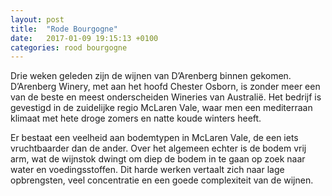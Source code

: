 ```yaml
---
layout: post
title:  "Rode Bourgogne"
date:   2017-01-09 19:15:13 +0100
categories: rood bourgogne
---
```

Drie weken geleden zijn de wijnen van D’Arenberg binnen gekomen. D’Arenberg Winery, met aan het hoofd Chester Osborn, is zonder meer een van de beste en meest onderscheiden Wineries van Australië. Het bedrijf is gevestigd in de zuidelijke regio McLaren Vale, waar men een mediterraan klimaat met hete droge zomers en natte koude winters heeft.

Er bestaat een veelheid aan bodemtypen in McLaren Vale, de een iets vruchtbaarder dan de ander. Over het algemeen echter is de bodem vrij arm, wat de wijnstok dwingt om diep de bodem in te gaan op zoek naar water en voedingsstoffen. Dit harde werken vertaalt zich naar lage opbrengsten, veel concentratie en een goede complexiteit van de wijnen.
